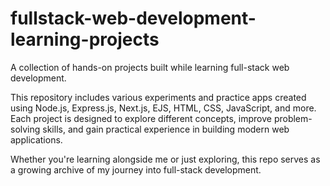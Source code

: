 # fullstack-web-development-learning-projects
A collection of hands-on projects built while learning full-stack web development.

This repository includes various experiments and practice apps created using Node.js, Express.js, Next.js, EJS, HTML, CSS, JavaScript, and more. Each project is designed to explore different concepts, improve problem-solving skills, and gain practical experience in building modern web applications.

Whether you're learning alongside me or just exploring, this repo serves as a growing archive of my journey into full-stack development.

